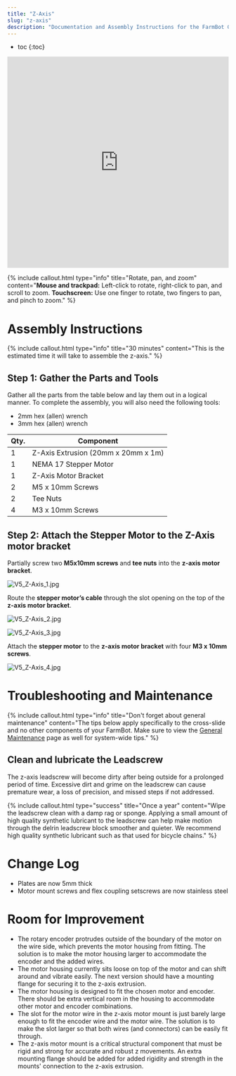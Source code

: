 ```yaml
---
title: "Z-Axis"
slug: "z-axis"
description: "Documentation and Assembly Instructions for the FarmBot Genesis Z-Axis"
---
```


* toc
{:toc}


<iframe width="100%" height="480" src="https://sketchfab.com/models/a5d485221e584eba91c1a538b3f2e9e7/embed?ui_controls=0&amp;ui_infos=0&amp;ui_related=0" frameborder="0" allowfullscreen mozallowfullscreen="true" webkitallowfullscreen="true" onmousewheel=""></iframe>



{%
include callout.html
type="info"
title="Rotate, pan, and zoom"
content="**Mouse and trackpad:** Left-click to rotate, right-click to pan, and scroll to zoom.
**Touchscreen:** Use one finger to rotate, two fingers to pan, and pinch to zoom."
%}



# Assembly Instructions



{%
include callout.html
type="info"
title="30 minutes"
content="This is the estimated time it will take to assemble the z-axis."
%}

## Step 1: Gather the Parts and Tools
Gather all the parts from the table below and lay them out in a logical manner. To complete the assembly, you will also need the following tools:

* 2mm hex (allen) wrench
* 3mm hex (allen) wrench

|Qty.                          |Component                     |
|------------------------------|------------------------------|
|1                             |Z-Axis Extrusion (20mm x 20mm x 1m)
|1                             |NEMA 17 Stepper Motor
|1                             |Z-Axis Motor Bracket
|2                             |M5 x 10mm Screws
|2                             |Tee Nuts
|4                             |M3 x 10mm Screws

## Step 2: Attach the Stepper Motor to the Z-Axis motor bracket
Partially screw two **M5x10mm screws** and **tee nuts** into the **z-axis motor bracket**.

![V5_Z-Axis_1.jpg](_images/Axis_1.jpg)

Route the **stepper motor’s cable** through the slot opening on the top of the **z-axis motor bracket**.

![V5_Z-Axis_2.jpg](_images/Axis_2.jpg)



![V5_Z-Axis_3.jpg](_images/Axis_3.jpg)

Attach the **stepper motor** to the **z-axis motor bracket** with four **M3 x 10mm screws**.

![V5_Z-Axis_4.jpg](_images/Axis_4.jpg)



# Troubleshooting and Maintenance



{%
include callout.html
type="info"
title="Don't forget about general maintenance"
content="The tips below apply specifically to the cross-slide and no other components of your FarmBot. Make sure to view the [General Maintenance](../FarmBot-Genesis-V0.9-Docs/maintenance-guide.md) page as well for system-wide tips."
%}

## Clean and lubricate the Leadscrew
The z-axis leadscrew will become dirty after being outside for a prolonged period of time. Excessive dirt and grime on the leadscrew can cause premature wear, a loss of precision, and missed steps if not addressed.

{%
include callout.html
type="success"
title="Once a year"
content="Wipe the leadscrew clean with a damp rag or sponge. Applying a small amount of high quality synthetic lubricant to the leadscrew can help make motion through the delrin leadscrew block smoother and quieter. We recommend high quality synthetic lubricant such as that used for bicycle chains."
%}



# Change Log

  * Plates are now 5mm thick
  * Motor mount screws and flex coupling setscrews are now stainless steel

# Room for Improvement

* The rotary encoder protrudes outside of the boundary of the motor on the wire side, which prevents the motor housing from fitting. The solution is to make the motor housing larger to accommodate the encoder and the added wires.
* The motor housing currently sits loose on top of the motor and can shift around and vibrate easily. The next version should have a mounting flange for securing it to the z-axis extrusion.
* The motor housing is designed to fit the chosen motor and encoder. There should be extra vertical room in the housing to accommodate other motor and encoder combinations.
* The slot for the motor wire in the z-axis motor mount is just barely large enough to fit the encoder wire and the motor wire. The solution is to make the slot larger so that both wires (and connectors) can be easily fit through.
* The z-axis motor mount is a critical structural component that must be rigid and strong for accurate and robust z movements. An extra mounting flange should be added for added rigidity and strength in the mounts' connection to the z-axis extrusion.
